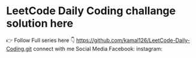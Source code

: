 # LeetCode Daily Coding challange solution here
👉 Follow Full series here 👇
 https://github.com/kamal126/LeetCode-Daily-Coding.git
 connect with me Social Media
 Facebook:
 instagram: 
